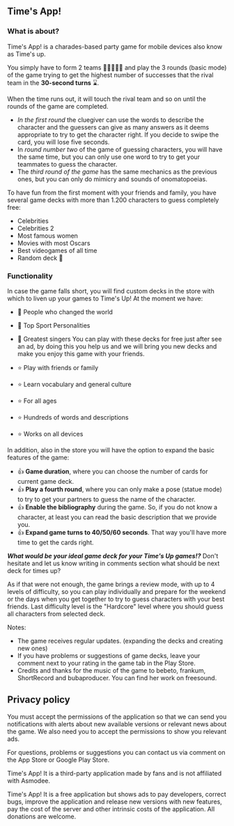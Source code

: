 ## Time's App!

### What is about?
Time's App! is a charades-based party game for mobile devices also know as Time's up.

You simply have to form 2 teams 🧑🏾‍🤝‍🧑🏼 and play the 3 rounds (basic mode) of the game trying to get the highest number of successes that the rival team in the **30-second turns** ⌛.

When the time runs out, it will touch the rival team and so on until the rounds of the game are completed.

- *In the first round* the cluegiver can use the words to describe the character and the guessers can give as many answers as it deems appropriate to try to get the character right. If you decide to swipe the card, you will lose five seconds.
- In *round number two* of the game of guessing characters, you will have the same time, but you can only use one word to try to get your teammates to guess the character.
- The *third round of the game* has the same mechanics as the previous ones, but you can only do mimicry and sounds of onomatopoeias.

To have fun from the first moment with your friends and family, you have several game decks with more than 1.200 characters to guess completely free:
- Celebrities
- Celebrities 2
- Most famous women
- Movies with most Oscars
- Best videogames of all time
- Random deck 🔀

### Functionality
In case the game falls short, you will find custom decks in the store with which to liven up your games to Time's Up! At the moment we have:
- 👩 People who changed the world
- 🦺 Top Sport Personalities
- 🦒 Greatest singers
You can play with these decks for free just after see an ad, by doing this you help us and we will bring you new decks and make you enjoy this game with your friends.

- ⭐ Play with friends or family
- ⭐ Learn vocabulary and general culture
- ⭐ For all ages
- ⭐ Hundreds of words and descriptions
- ⭐ Works on all devices

In addition, also in the store you will have the option to expand the basic features of the game:
- 👍 **Game duration**, where you can choose the number of cards for current game deck.
- 👍 **Play a fourth round**, where you can only make a pose (statue mode) to try to get your partners to guess the name of the character.
- 👍 **Enable the bibliography** during the game. So, if you do not know a character, at least you can read the basic description that we provide you.
- 👍 **Expand game turns to 40/50/60 seconds**. That way you'll have more time to get the cards right.

***What would be your ideal game deck for your Time's Up games!?*** Don't hesitate and let us know writing in comments section what should be next deck for times up?

As if that were not enough, the game brings a review mode, with up to 4 levels of difficulty, so you can play individually and prepare for the weekend or the days when you get together to try to guess characters with your best friends. Last difficulty level is the "Hardcore" level where you should guess all characters from selected deck.

Notes:
- The game receives regular updates. (expanding the decks and creating new ones)
- If you have problems or suggestions of game decks, leave your comment next to your rating in the game tab in the Play Store.
- Credits and thanks for the music of the game to bebeto, frankum, ShortRecord and bubaproducer. You can find her work on freesound.

## Privacy policy

You must accept the permissions of the application so that we can send you notifications with alerts about new available versions or relevant news about the game. We also need you to accept the permissions to show you relevant ads.

For questions, problems or suggestions you can contact us via comment on the App Store or Google Play Store.

Time's App! It is a third-party application made by fans and is not affiliated with Asmodee.

Time's App! It is a free application but shows ads to pay developers, correct bugs, improve the application and release new versions with new features, pay the cost of the server and other intrinsic costs of the application. All donations are welcome.


